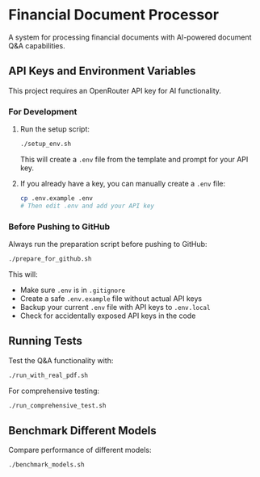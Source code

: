 # Financial Document Processor

A system for processing financial documents with AI-powered document Q&A capabilities.

## API Keys and Environment Variables

This project requires an OpenRouter API key for AI functionality.

### For Development

1. Run the setup script:
   ```bash
   ./setup_env.sh
   ```
   This will create a `.env` file from the template and prompt for your API key.

2. If you already have a key, you can manually create a `.env` file:
   ```bash
   cp .env.example .env
   # Then edit .env and add your API key
   ```

### Before Pushing to GitHub

Always run the preparation script before pushing to GitHub:
```bash
./prepare_for_github.sh
```

This will:
- Make sure `.env` is in `.gitignore`
- Create a safe `.env.example` file without actual API keys
- Backup your current `.env` file with API keys to `.env.local`
- Check for accidentally exposed API keys in the code

## Running Tests

Test the Q&A functionality with:
```bash
./run_with_real_pdf.sh
```

For comprehensive testing:
```bash
./run_comprehensive_test.sh
```

## Benchmark Different Models

Compare performance of different models:
```bash
./benchmark_models.sh
```
